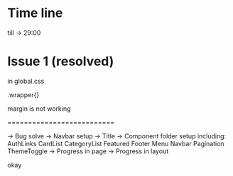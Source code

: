 # Time line
till -> 29:00

# Issue 1 (resolved)

in global.css

.wrapper{}

margin is not working

==========================

-> Bug solve
-> Navbar setup
-> Title
-> Component folder setup including:
    AuthLinks
    CardList
    CategoryList
    Featured
    Footer
    Menu
    Navbar
    Pagination
    ThemeToggle
-> Progress in page
-> Progress in layout


okay